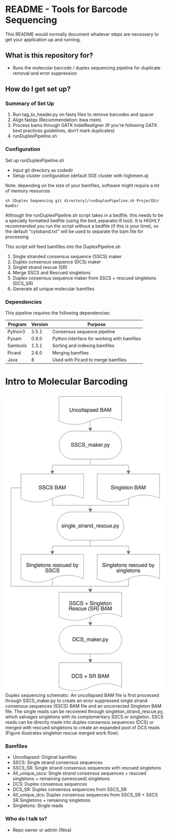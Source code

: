 # README - Tools for Barcode Sequencing #

This README would normally document whatever steps are necessary to get your application up and running.

## What is this repository for? ##

* Runs the molecular barcode / duplex sequencing pipeline for duplicate removal and error suppression

## How do I get set up? ##

### Summary of Set Up ###
1. Run tag_to_header.py on fastq files to remove barcodes and spacer
2. Align fastqs (Recommendation: bwa mem)
3. Process bams through GATK IndelRealigner (If you're following GATK best practices guidelines, don't mark duplicates)
4. runDuplexPipeline.sh

### Configuration ###
Set up runDuplexPipeline.sh
- Input git directory as codedir 
- Setup cluster configuration (default SGE cluster with highmem.q) 

Note: depending on the size of your bamfiles, software might require a lot of memory resources

~~~~
sh [Duplex Sequencing git directory]/runDuplexPipeline.sh ProjectDir BamDir 
~~~~
Although the runDuplexPipeline.sh script takes in a bedfile, this needs to be a specially formatted bedfile (using the bed\_separator.R tool). It is HIGHLY recommended you run the script without a bedfile (if this is your time), so the default "cytoband.txt" will be used to separate the bam file for processing. 

This script will feed bamfiles into the DuplexPipeline.sh

1. Single stranded consensus sequence (SSCS) maker
2. Duplex consensus sequence (DCS) maker
3. Singlet strand rescue (SR)
4. Merge SSCS and Rescued singletons
5. Duplex consensus sequence maker from SSCS + rescued singletons (DCS_SR)
6. Generate all unique molecular bamfiles 

### Dependencies ###
This pipeline requires the following dependencies:

| Program | Version | Purpose                                    |
| ------- | ------- | ------------------------------------------ |
| Python3 | 3.5.1   | Consensus sequence pipeline                |
| Pysam   | 0.9.0   | Python interface for working with bamfiles |
| Samtools| 1.3.1   | Sorting and indexing bamfiles              |
| Picard  | 2.6.0   | Merging bamfiles                           |
| Java    | 8       | Used with Picard to merge bamfiles         |

# Intro to Molecular Barcoding #
![Scheme](beta/script_overview.png)
Duplex sequencing schematic: An uncollapsed BAM file is first processed through SSCS_maker.py to create an error suppressed single strand consensus sequences (SSCS) BAM file and an uncorrected Singleton BAM file. The single reads can be recovered through singleton_strand_rescue.py, which salvages singletons with its complementary SSCS or singleton. SSCS reads can be directly made into duplex consensus sequences (DCS) or merged with rescued singletons to create an expanded pool of DCS reads (Figure illustrates singleton rescue merged work flow).

### Bamfiles ###
* Uncollapsed: Original bamfiles
* SSCS: Single strand consensus sequences
* SSCS_SR: Single strand consensus sequences with rescued singletons
* All_unique_sscs: Single strand consensus sequences + rescued singletons + remaining (unrescued) singletons 
* DCS: Duplex consensus sequences
* DCS_SR: Duplex consensus sequences from SSCS_SR
* All_unique_dcs: Duplex consensus sequences from SSCS_SR + SSCS SR Singletons + remaining singletons
* Singletons: Single reads

### Who do I talk to? ###

* Repo owner or admin (Nina)
